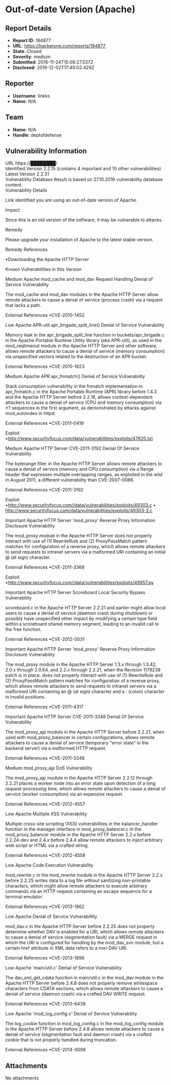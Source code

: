 #  Out-of-date Version (Apache) 

## Report Details
- **Report ID**: 184877
- **URL**: https://hackerone.com/reports/184877
- **State**: Closed
- **Severity**: medium
- **Submitted**: 2016-11-24T15:09:27.537Z
- **Disclosed**: 2019-12-02T17:49:02.429Z

## Reporter
- **Username**: linkks
- **Name**: N/A

## Team
- **Name**: N/A
- **Handle**: deptofdefense

## Vulnerability Information
URL  https://████████/  
Identified Version  2.2.15 (contains 4 important and 10 other vulnerabilities)  
Latest Version  2.2.31  
Vulnerability Database  Result is based on 27.10.2016 vulnerability database content.  
Vulnerability Details


Link identified you are using an out-of-date version of Apache.

Impact

Since this is an old version of the software, it may be vulnerable to attacks.

Remedy


Please upgrade your installation of Apache to the latest stable version.

Remedy References

•Downloading the Apache HTTP Server

Known Vulnerabilities in this Version


Medium Apache mod_cache and mod_dav Request Handling Denial of Service Vulnerability 

The mod_cache and mod_dav modules in the Apache HTTP Server allow remote attackers to cause a denial of service (process crash) via a request that lacks a path. 

External References
•CVE-2010-1452 

Low Apache APR-util apr_brigade_split_line() Denial of Service Vulnerability 

Memory leak in the apr_brigade_split_line function in buckets/apr_brigade.c in the Apache Portable Runtime Utility library (aka APR-util), as used in the mod_reqtimeout module in the Apache HTTP Server and other software, allows remote attackers to cause a denial of service (memory consumption) via unspecified vectors related to the destruction of an APR bucket. 

External References
•CVE-2010-1623 

Medium Apache APR apr_fnmatch() Denial of Service Vulnerability

Stack consumption vulnerability in the fnmatch implementation in apr_fnmatch.c in the Apache Portable Runtime (APR) library before 1.4.3 and the Apache HTTP Server before 2.2.18, allows context-dependent attackers to cause a denial of service (CPU and memory consumption) via *? sequences in the first argument, as demonstrated by attacks against mod_autoindex in httpd. 

External References
•CVE-2011-0419

Exploit
•http://www.securityfocus.com/data/vulnerabilities/exploits/47820.txt

Medium Apache HTTP Server CVE-2011-3192 Denial Of Service Vulnerability

The byterange filter in the Apache HTTP Server allows remote attackers to cause a denial of service (memory and CPU consumption) via a Range header that expresses multiple overlapping ranges, as exploited in the wild in August 2011, a different vulnerability than CVE-2007-0086.

External References
•CVE-2011-3192

Exploit
•http://www.securityfocus.com//data/vulnerabilities/exploits/49303.c
• http://www.securityfocus.com/data/vulnerabilities/exploits/49303-2.c

Important Apache HTTP Server 'mod_proxy' Reverse Proxy Information Disclosure Vulnerability

The mod_proxy module in the Apache HTTP Server does not properly interact with use of (1) RewriteRule and (2) ProxyPassMatch pattern matches for configuration of a reverse proxy, which allows remote attackers to send requests to intranet servers via a malformed URI containing an initial @ (at sign) character.

External References
•CVE-2011-3368

Exploit
•http://www.securityfocus.com//data/vulnerabilities/exploits/49957.py

Important Apache HTTP Server Scoreboard Local Security Bypass Vulnerability

scoreboard.c in the Apache HTTP Server 2.2.21 and earlier might allow local users to cause a denial of service (daemon crash during shutdown) or possibly have unspecified other impact by modifying a certain type field within a scoreboard shared memory segment, leading to an invalid call to the free function.

External References
•CVE-2012-0031

Important Apache HTTP Server 'mod_proxy' Reverse Proxy Information Disclosure Vulnerability

The mod_proxy module in the Apache HTTP Server 1.3.x through 1.3.42, 2.0.x through 2.0.64, and 2.2.x through 2.2.21, when the Revision 1179239 patch is in place, does not properly interact with use of (1) RewriteRule and (2) ProxyPassMatch pattern matches for configuration of a reverse proxy, which allows remote attackers to send requests to intranet servers via a malformed URI containing an @ (at sign) character and a : (colon) character in invalid positions. 

External References
•CVE-2011-4317

Important Apache HTTP Server CVE-2011-3348 Denial Of Service Vulnerability

The mod_proxy_ajp module in the Apache HTTP Server before 2.2.21, when used with mod_proxy_balancer in certain configurations, allows remote attackers to cause a denial of service (temporary "error state" in the backend server) via a malformed HTTP request.

External References
•CVE-2011-3348

Medium mod_proxy_ajp DoS Vulnerability

The mod_proxy_ajp module in the Apache HTTP Server 2.2.12 through 2.2.21 places a worker node into an error state upon detection of a long request-processing time, which allows remote attackers to cause a denial of service (worker consumption) via an expensive request.

External References
•CVE-2012-4557

Low Apache Multiple XSS Vulnerability

Multiple cross-site scripting (XSS) vulnerabilities in the balancer_handler function in the manager interface in mod_proxy_balancer.c in the mod_proxy_balancer module in the Apache HTTP Server 2.2.x before 2.2.24-dev and 2.4.x before 2.4.4 allow remote attackers to inject arbitrary web script or HTML via a crafted string.

External References
•CVE-2012-4558

Low Apache Code Execution Vulnerability

mod_rewrite.c in the mod_rewrite module in the Apache HTTP Server 2.2.x before 2.2.25 writes data to a log file without sanitizing non-printable characters, which might allow remote attackers to execute arbitrary commands via an HTTP request containing an escape sequence for a terminal emulator.

External References
•CVE-2013-1862

Low Apache Denial of Service Vulnerabillity

mod_dav.c in the Apache HTTP Server before 2.2.25 does not properly determine whether DAV is enabled for a URI, which allows remote attackers to cause a denial of service (segmentation fault) via a MERGE request in which the URI is configured for handling by the mod_dav_svn module, but a certain href attribute in XML data refers to a non-DAV URI.

External References
•CVE-2013-1896

Low Apache 'main/util.c' Denial of Service Vulnerability

The dav_xml_get_cdata function in main/util.c in the mod_dav module in the Apache HTTP Server before 2.4.8 does not properly remove whitespace characters from CDATA sections, which allows remote attackers to cause a denial of service (daemon crash) via a crafted DAV WRITE request.

External References
•CVE-2013-6438

Low Apache 'mod_log_config.c' Denial of Service Vulnerability

The log_cookie function in mod_log_config.c in the mod_log_config module in the Apache HTTP Server before 2.4.8 allows remote attackers to cause a denial of service (segmentation fault and daemon crash) via a crafted cookie that is not properly handled during truncation.

External References
•CVE-2014-0098


## Attachments
No attachments
